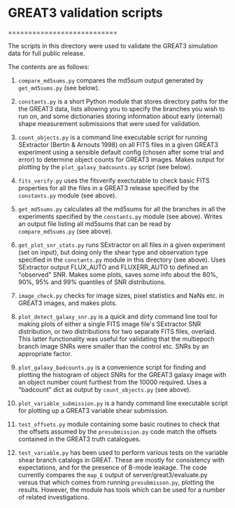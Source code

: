 # GREAT3 validation scripts
===========================

The scripts in this directory were used to validate the GREAT3 simulation data
for full public release.

The contents are as follows:

1. `compare_md5sums.py` compares the md5sum output generated by `get_md5sums.py`
(see below).

2. `constants.py` is a short Python module that stores directory paths for the
the GREAT3 data, lists allowing you to specify the branches you wish to run on,
and some dictionaries storing information about early (internal) shape
measurement submissions that were used for validation.

3. `count_objects.py` is a command line executable script for running SExtractor
(Bertin & Arnouts 1998) on all FITS files in a given GREAT3 experiment using a
sensible default config (chosen after some trial and error) to determine object
counts for GREAT3 images.  Makes output for plotting by the
`plot_galaxy_badcounts.py` script (see below).

4. `fits_verify.py` uses the fitsverify exectutable to check basic FITS
properties for all the files in a GREAT3 release specified by the `constants.py`
module (see above).

5. `get_md5sums.py` calculates all the md5sums for all the branches in all the
experiments specified by the `constants.py` module (see above).  Writes an
output file listing all md5sums that can be read by `compare_md5sums.py` (see
above).

6. `get_plot_snr_stats.py` runs SExtractor on all files in a given experiment
(set on input), but doing only the shear type and observation type specified in
the `constants.py` module in this directory (see above).  Uses SExtractor output
FLUX_AUTO and FLUXERR_AUTO to defined an "observed" SNR.  Makes some plots,
saves some info about the 80%, 90%, 95% and 99% quantiles of SNR distributions.

7. `image_check.py` checks for image sizes, pixel statistics and NaNs etc. in
GREAT3 images, and makes plots.

8. `plot_detect_galaxy_snr.py` is a quick and dirty command line tool for making
plots of either a single FITS image file's SExtractor SNR distribution, or two
distributions for two separate FITS files, overlaid.  This latter functionality
was useful for validating that the multiepoch branch image SNRs were smaller
than the control etc. SNRs by an appropriate factor.

9. `plot_galaxy_badcounts.py` is a convenience script for finding and plotting
the histogram of object SNRs for the GREAT3 galaxy image with an object number
count furthest from the 10000 required.  Uses a "badcount" dict as output by
`count_objects.py` (see above).

10. `plot_variable_submission.py` is a handy command line executable script for
plotting up a GREAT3 variable shear submission.

11. `test_offsets.py` module containing some basic routines to check that the
offsets assumed by the `presubmission.py` code match the offsets contained in
the GREAT3 truth catalogues.

12. `test_variable.py` has been used to perform various tests on the variable
shear branch catalogs in GREAT.  These are mostly for consistency with
expectations, and for the presence of B-mode leakage.  The code currently
compares the `map_E` output of server/great3/evaluate.py versus that which
comes from running `presubmisson.py`, plotting the results.  However, the module
has tools which can be used for a number of related investigations.
